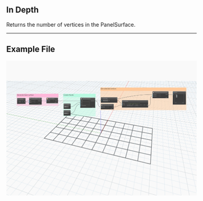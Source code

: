 ## In Depth
Returns the number of vertices in the PanelSurface.
___
## Example File

![X](./Autodesk.DesignScript.Geometry.PanelSurface.NumVertices_img.jpg)
